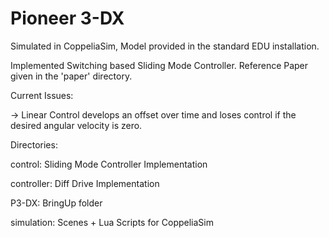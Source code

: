 # Pioneer 3-DX

Simulated in CoppeliaSim, Model provided in the standard EDU installation.

Implemented Switching based Sliding Mode Controller. Reference Paper given in the 'paper' directory.

Current Issues:

-> Linear Control develops an offset over time and loses control if the desired angular velocity is zero.

Directories:

control: Sliding Mode Controller Implementation

controller: Diff Drive Implementation

P3-DX: BringUp folder

simulation: Scenes + Lua Scripts for CoppeliaSim

